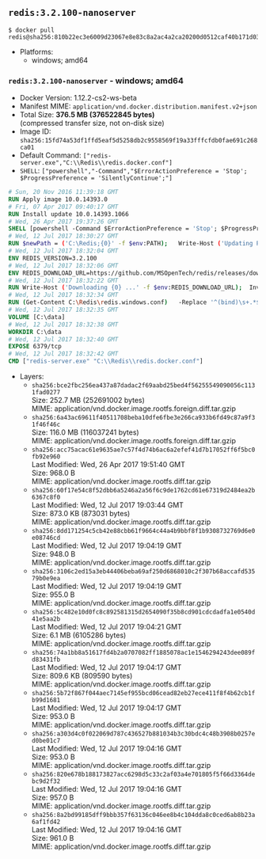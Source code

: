 ## `redis:3.2.100-nanoserver`

```console
$ docker pull redis@sha256:810b22ec3e6009d23067e8e83c8a2ac4a2ca20200d0512caf40b171d03457cec
```

-	Platforms:
	-	windows; amd64

### `redis:3.2.100-nanoserver` - windows; amd64

-	Docker Version: 1.12.2-cs2-ws-beta
-	Manifest MIME: `application/vnd.docker.distribution.manifest.v2+json`
-	Total Size: **376.5 MB (376522845 bytes)**  
	(compressed transfer size, not on-disk size)
-	Image ID: `sha256:15fd74a53df1ffd5eaf5d5258db2c9558569f19a33fffcfdb0fae691c268ca01`
-	Default Command: `["redis-server.exe","C:\\Redis\\redis.docker.conf"]`
-	`SHELL`: `["powershell","-Command","$ErrorActionPreference = 'Stop'; $ProgressPreference = 'SilentlyContinue';"]`

```dockerfile
# Sun, 20 Nov 2016 11:39:18 GMT
RUN Apply image 10.0.14393.0
# Fri, 07 Apr 2017 09:40:17 GMT
RUN Install update 10.0.14393.1066
# Wed, 26 Apr 2017 19:37:26 GMT
SHELL [powershell -Command $ErrorActionPreference = 'Stop'; $ProgressPreference = 'SilentlyContinue';]
# Wed, 12 Jul 2017 18:30:27 GMT
RUN $newPath = ('C:\Redis;{0}' -f $env:PATH); 	Write-Host ('Updating PATH: {0}' -f $newPath); 	setx /M PATH $newPath;
# Wed, 12 Jul 2017 18:32:04 GMT
ENV REDIS_VERSION=3.2.100
# Wed, 12 Jul 2017 18:32:06 GMT
ENV REDIS_DOWNLOAD_URL=https://github.com/MSOpenTech/redis/releases/download/win-3.2.100/Redis-x64-3.2.100.zip
# Wed, 12 Jul 2017 18:32:22 GMT
RUN Write-Host ('Downloading {0} ...' -f $env:REDIS_DOWNLOAD_URL); 	Invoke-WebRequest -Uri $env:REDIS_DOWNLOAD_URL -OutFile 'redis.zip'; 		Write-Host 'Expanding ...'; 	Expand-Archive redis.zip -DestinationPath C:\Redis; 		Write-Host 'Verifying install ("redis-server --version") ...'; 	redis-server --version; 		Write-Host 'Removing ...'; 	Remove-Item redis.zip -Force
# Wed, 12 Jul 2017 18:32:34 GMT
RUN (Get-Content C:\Redis\redis.windows.conf) 	-Replace '^(bind)\s+.*$', '$1 0.0.0.0' 	-Replace '^(protected-mode)\s+.*$', '$1 no' 	| Set-Content C:\Redis\redis.docker.conf
# Wed, 12 Jul 2017 18:32:35 GMT
VOLUME [C:\data]
# Wed, 12 Jul 2017 18:32:38 GMT
WORKDIR C:\data
# Wed, 12 Jul 2017 18:32:40 GMT
EXPOSE 6379/tcp
# Wed, 12 Jul 2017 18:32:42 GMT
CMD ["redis-server.exe" "C:\\Redis\\redis.docker.conf"]
```

-	Layers:
	-	`sha256:bce2fbc256ea437a87dadac2f69aabd25bed4f56255549090056c1131fad0277`  
		Size: 252.7 MB (252691002 bytes)  
		MIME: application/vnd.docker.image.rootfs.foreign.diff.tar.gzip
	-	`sha256:6a43ac69611f40511708beba10dfe6fbe3e266ca933b6fd49c87a9f31f46f46c`  
		Size: 116.0 MB (116037241 bytes)  
		MIME: application/vnd.docker.image.rootfs.foreign.diff.tar.gzip
	-	`sha256:acc75acac61e9635ae7c57f4d74b6ac6a2efef41d7b17052ff6f5bc0fb92e960`  
		Last Modified: Wed, 26 Apr 2017 19:51:40 GMT  
		Size: 968.0 B  
		MIME: application/vnd.docker.image.rootfs.diff.tar.gzip
	-	`sha256:60f17e54c8f52dbb6a5246a2a56f6c9de1762cd61e67319d2484ea2b6367c8f0`  
		Last Modified: Wed, 12 Jul 2017 19:03:44 GMT  
		Size: 873.0 KB (873031 bytes)  
		MIME: application/vnd.docker.image.rootfs.diff.tar.gzip
	-	`sha256:8dd171254c5cb42e88cbb61f9664c44a4b9bbf8f1b9308732769d6e0e08746cd`  
		Last Modified: Wed, 12 Jul 2017 19:04:19 GMT  
		Size: 948.0 B  
		MIME: application/vnd.docker.image.rootfs.diff.tar.gzip
	-	`sha256:3106c2ed15a3eb44406beba69af250d6868010c2f307b68accafd53579b0e9ea`  
		Last Modified: Wed, 12 Jul 2017 19:04:19 GMT  
		Size: 955.0 B  
		MIME: application/vnd.docker.image.rootfs.diff.tar.gzip
	-	`sha256:5c482e10d0fc8c892581315d2654090f35b8cd901cdcdadfa1e0540d41e5aa2b`  
		Last Modified: Wed, 12 Jul 2017 19:04:21 GMT  
		Size: 6.1 MB (6105286 bytes)  
		MIME: application/vnd.docker.image.rootfs.diff.tar.gzip
	-	`sha256:74a1bb8a51617fd4b2a0707082ff1885078ac1e1546294243dee089fd83431fb`  
		Last Modified: Wed, 12 Jul 2017 19:04:17 GMT  
		Size: 809.6 KB (809590 bytes)  
		MIME: application/vnd.docker.image.rootfs.diff.tar.gzip
	-	`sha256:5b72f867f044aec7145ef955bcd06cead82eb27ece411f8f4b62cb1fb99d1681`  
		Last Modified: Wed, 12 Jul 2017 19:04:17 GMT  
		Size: 953.0 B  
		MIME: application/vnd.docker.image.rootfs.diff.tar.gzip
	-	`sha256:a303d4c0f022069d787c436527b881034b3c30bdc4c48b3908b0257ed0be01c7`  
		Last Modified: Wed, 12 Jul 2017 19:04:16 GMT  
		Size: 953.0 B  
		MIME: application/vnd.docker.image.rootfs.diff.tar.gzip
	-	`sha256:820e678b188173827acc6298d5c33c2af03a4e701805f5f66d3364debc9d2f32`  
		Last Modified: Wed, 12 Jul 2017 19:04:16 GMT  
		Size: 957.0 B  
		MIME: application/vnd.docker.image.rootfs.diff.tar.gzip
	-	`sha256:8a2bd99185dff9bbb357f63136c046ee8b4c104dda8c0ced6ab8b23a6af1fd42`  
		Last Modified: Wed, 12 Jul 2017 19:04:16 GMT  
		Size: 961.0 B  
		MIME: application/vnd.docker.image.rootfs.diff.tar.gzip
